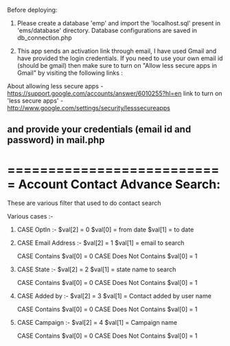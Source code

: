 Before deploying:

1. Please create a database 'emp' and import the 'localhost.sql' present in 'ems/database' directory.
Database configurations are saved in db_connection.php

2. This app sends an activation link through email, I have used Gmail and have provided the login credentials.
If you need to use your own email id (should be gmail) then  make sure to turn on "Allow less secure apps in Gmail" by visiting the following links :

About allowing less secure apps - https://support.google.com/accounts/answer/6010255?hl=en
link to turn on 'less secure apps' - http://www.google.com/settings/security/lesssecureapps

and provide your credentials (email id and password) in mail.php
----

===========================
 Account Contact Advance Search:
===========================

These are various filter that used to do contact search 

Various cases :-

1. CASE OptIn :-
	$val[2] = 0
   	$val[0] = from date
   	$val[1] = to date

2. CASE Email Address :-
	$val[2] = 1
	$val[1] = email to search
	
	CASE Contains
   		$val[0] = 0
	CASE Does Not Contains
	  	$val[0] = 1	
		
3. CASE State :-
	$val[2] = 2
   	$val[1] = state name to search

   	CASE Contains
   		$val[0] = 0
	CASE Does Not Contains
	  	$val[0] = 1

4. CASE Added by :-
	$val[2] = 3
   	$val[1] = Contact added by user name
   	
	CASE Contains
   		$val[0] = 0
	CASE Does Not Contains
	  	$val[0] = 1

5. CASE Campaign :-
	$val[2] = 4
   	$val[1] = Campaign name

   	CASE Contains
   		$val[0] = 0
	CASE Does Not Contains
	  	$val[0] = 1
